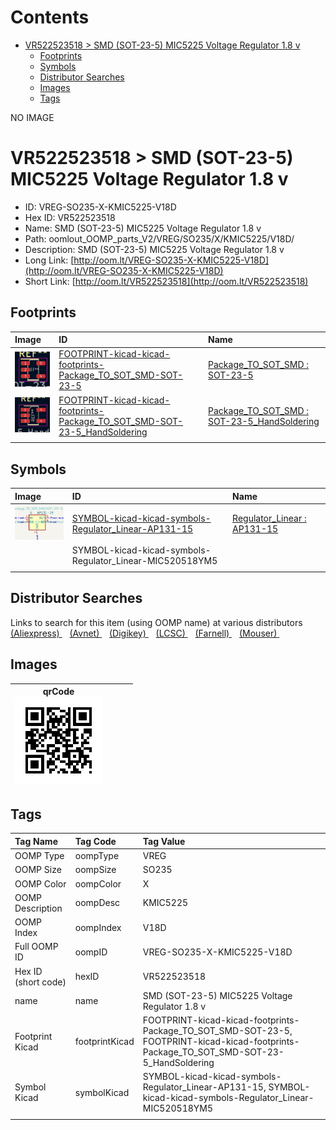 



Contents
========

* [VR522523518 > SMD (SOT-23-5) MIC5225 Voltage Regulator 1.8 v](#vr522523518--smd-sot-23-5-mic5225-voltage-regulator-18-v)
	* [Footprints](#footprints)
	* [Symbols](#symbols)
	* [Distributor Searches](#distributor-searches)
	* [Images](#images)
	* [Tags](#tags)
  
NO IMAGE  
# VR522523518 > SMD (SOT-23-5) MIC5225 Voltage Regulator 1.8 v

- ID: VREG-SO235-X-KMIC5225-V18D
- Hex ID: VR522523518
- Name: SMD (SOT-23-5) MIC5225 Voltage Regulator 1.8 v
- Path: oomlout_OOMP_parts_V2/VREG/SO235/X/KMIC5225/V18D/
- Description: SMD (SOT-23-5) MIC5225 Voltage Regulator 1.8 v
- Long Link: [http://oom.lt/VREG-SO235-X-KMIC5225-V18D](http://oom.lt/VREG-SO235-X-KMIC5225-V18D)
- Short Link: [http://oom.lt/VR522523518](http://oom.lt/VR522523518)

## Footprints
  

|Image|ID|Name|
| :--- | :--- | :--- |
|[![](https://raw.githubusercontent.com/oomlout/oomlout_OOMP_eda_V2/main/FOOTPRINT/kicad/kicad-footprints/Package_TO_SOT_SMD/SOT-23-5/image_140.png)](https://github.com/oomlout/oomlout_OOMP_eda_V2/tree/main/FOOTPRINT/kicad/kicad-footprints/Package_TO_SOT_SMD/SOT-23-5/)|[FOOTPRINT-kicad-kicad-footprints-Package_TO_SOT_SMD-SOT-23-5](https://github.com/oomlout/oomlout_OOMP_eda_V2/tree/main/FOOTPRINT/kicad/kicad-footprints/Package_TO_SOT_SMD/SOT-23-5/)|[Package_TO_SOT_SMD : SOT-23-5](https://github.com/oomlout/oomlout_OOMP_eda_V2/tree/main/FOOTPRINT/kicad/kicad-footprints/Package_TO_SOT_SMD/SOT-23-5/)|
|[![](https://raw.githubusercontent.com/oomlout/oomlout_OOMP_eda_V2/main/FOOTPRINT/kicad/kicad-footprints/Package_TO_SOT_SMD/SOT-23-5_HandSoldering/image_140.png)](https://github.com/oomlout/oomlout_OOMP_eda_V2/tree/main/FOOTPRINT/kicad/kicad-footprints/Package_TO_SOT_SMD/SOT-23-5_HandSoldering/)|[FOOTPRINT-kicad-kicad-footprints-Package_TO_SOT_SMD-SOT-23-5_HandSoldering](https://github.com/oomlout/oomlout_OOMP_eda_V2/tree/main/FOOTPRINT/kicad/kicad-footprints/Package_TO_SOT_SMD/SOT-23-5_HandSoldering/)|[Package_TO_SOT_SMD : SOT-23-5_HandSoldering](https://github.com/oomlout/oomlout_OOMP_eda_V2/tree/main/FOOTPRINT/kicad/kicad-footprints/Package_TO_SOT_SMD/SOT-23-5_HandSoldering/)|
||||

## Symbols
  

|Image|ID|Name|
| :--- | :--- | :--- |
|[![](https://raw.githubusercontent.com/oomlout/oomlout_OOMP_eda_V2/main/SYMBOL/kicad/kicad-symbols/Regulator_Linear/AP131-15/image_140.png)](https://github.com/oomlout/oomlout_OOMP_eda_V2/tree/main/SYMBOL/kicad/kicad-symbols/Regulator_Linear/AP131-15/)|[SYMBOL-kicad-kicad-symbols-Regulator_Linear-AP131-15](https://github.com/oomlout/oomlout_OOMP_eda_V2/tree/main/SYMBOL/kicad/kicad-symbols/Regulator_Linear/AP131-15/)|[Regulator_Linear : AP131-15](https://github.com/oomlout/oomlout_OOMP_eda_V2/tree/main/SYMBOL/kicad/kicad-symbols/Regulator_Linear/AP131-15/)|
|![]()|SYMBOL-kicad-kicad-symbols-Regulator_Linear-MIC520518YM5||
||||

## Distributor Searches
  
Links to search for this item (using OOMP name) at various distributors  
[(Aliexpress) ](https://www.aliexpress.com/wholesale?SearchText=1117SMD+SOT-23-5+MIC5225+Voltage+Regulator+1.8+v)&nbsp;&nbsp;&nbsp;[(Avnet) ](https://www.avnet.com/shop/us/search/SMD+SOT-23-5+MIC5225+Voltage+Regulator+1.8+v)&nbsp;&nbsp;&nbsp;[(Digikey) ](https://www.digikey.co.uk/en/products/result?s=SMD+SOT-23-5+MIC5225+Voltage+Regulator+1.8+v)&nbsp;&nbsp;&nbsp;[(LCSC) ](https://www.lcsc.com/search?q=SMD+SOT-23-5+MIC5225+Voltage+Regulator+1.8+v)&nbsp;&nbsp;&nbsp;[(Farnell) ](https://uk.farnell.com/search?st=SMD+SOT-23-5+MIC5225+Voltage+Regulator+1.8+v)&nbsp;&nbsp;&nbsp;[(Mouser) ](https://www.mouser.com/c/?q=SMD+SOT-23-5+MIC5225+Voltage+Regulator+1.8+v)&nbsp;&nbsp;&nbsp;
## Images
  

|qrCode<br>[![](https://raw.githubusercontent.com/oomlout/oomlout_OOMP_parts_V2/main/VREG/SO235/X/KMIC5225/V18D/qrCode_140.png)](https://github.com/oomlout/oomlout_OOMP_parts_V2/tree/main/VREG/SO235/X/KMIC5225/V18D/qrCode.png)||||
| :---: | :---: | :---: | :---: |

## Tags
  

|Tag Name|Tag Code|Tag Value|
| :--- | :--- | :--- |
|OOMP Type|oompType|VREG|
|OOMP Size|oompSize|SO235|
|OOMP Color|oompColor|X|
|OOMP Description|oompDesc|KMIC5225|
|OOMP Index|oompIndex|V18D|
|Full OOMP ID|oompID|VREG-SO235-X-KMIC5225-V18D|
|Hex ID (short code)|hexID|VR522523518|
|name|name|SMD (SOT-23-5) MIC5225 Voltage Regulator 1.8 v|
|Footprint Kicad|footprintKicad|FOOTPRINT-kicad-kicad-footprints-Package_TO_SOT_SMD-SOT-23-5, FOOTPRINT-kicad-kicad-footprints-Package_TO_SOT_SMD-SOT-23-5_HandSoldering|
|Symbol Kicad|symbolKicad|SYMBOL-kicad-kicad-symbols-Regulator_Linear-AP131-15, SYMBOL-kicad-kicad-symbols-Regulator_Linear-MIC520518YM5|
||||

